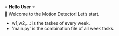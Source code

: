 :star: **Hello User** :star: <br/>
:red_circle: Welcome to the Motion Detector! Let’s start.  <br/>
- w1,w2,...: is the taskes of every week. <br/>
- 'main.py' is the combination file of all week tasks.
